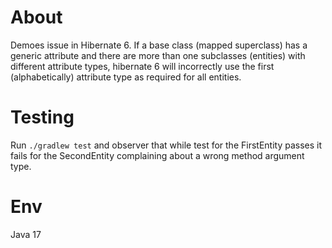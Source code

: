 # About
Demoes issue in Hibernate 6.
If a base class (mapped superclass) has a generic attribute and there are more than one subclasses (entities) with different attribute types, hibernate 6 will incorrectly use the first (alphabetically) attribute type as required for all entities. 

# Testing
Run `./gradlew test` and observer that while test for the FirstEntity passes it fails for the SecondEntity complaining about a wrong method argument type.

# Env
Java 17
